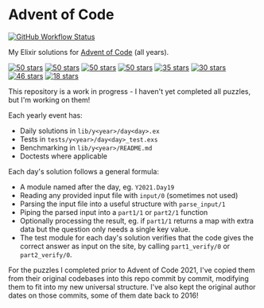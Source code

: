 # Advent of Code

[![GitHub Workflow Status](https://img.shields.io/github/workflow/status/sevenseacat/advent_of_code/Elixir%20CI?style=flat-square)](https://github.com/sevenseacat/advent_of_code/actions/workflows/elixir.yml)

My Elixir solutions for [Advent of Code](https://adventofcode.com/) (all years).

<!-- stars start -->
<a href="./lib/y2015/"><img src="https://img.shields.io/badge/2015-%E2%AD%90%EF%B8%8F_50_stars_%E2%AD%90%EF%B8%8F-brightgreen?style=flat-square" alt="50 stars" /></a>
<a href="./lib/y2016/"><img src="https://img.shields.io/badge/2016-%E2%AD%90%EF%B8%8F_50_stars_%E2%AD%90%EF%B8%8F-brightgreen?style=flat-square" alt="50 stars" /></a>
<a href="./lib/y2017/"><img src="https://img.shields.io/badge/2017-%E2%AD%90%EF%B8%8F_50_stars_%E2%AD%90%EF%B8%8F-brightgreen?style=flat-square" alt="50 stars" /></a>
<a href="./lib/y2018/"><img src="https://img.shields.io/badge/2018-%E2%AD%90%EF%B8%8F_50_stars_%E2%AD%90%EF%B8%8F-brightgreen?style=flat-square" alt="50 stars" /></a>
<a href="./lib/y2019/"><img src="https://img.shields.io/badge/2019-35_stars-yellow?style=flat-square" alt="35 stars" /></a>
<a href="./lib/y2020/"><img src="https://img.shields.io/badge/2020-30_stars-yellow?style=flat-square" alt="30 stars" /></a>
<a href="./lib/y2021/"><img src="https://img.shields.io/badge/2021-46_stars-green?style=flat-square" alt="46 stars" /></a>
<a href="./lib/y2022/"><img src="https://img.shields.io/badge/2022-18_stars-orange?style=flat-square" alt="18 stars" /></a>
<!-- stars end -->

This repository is a work in progress - I haven't yet completed all puzzles, but I'm working on them!

Each yearly event has:

* Daily solutions in `lib/y<year>/day<day>.ex`
* Tests in `tests/y<year>/day<day>_test.exs`
* Benchmarking in `lib/y<year>/README.md`
* Doctests where applicable

Each day's solution follows a general formula:

* A module named after the day, eg. `Y2021.Day19`
* Reading any provided input file with `input/0` (sometimes not used)
* Parsing the input file into a useful structure with `parse_input/1`
* Piping the parsed input into a `part1/1` or `part2/1` function
* Optionally processing the result, eg. if `part1/1` returns a map with extra data but the question only needs a single key value.
* The test module for each day's solution verifies that the code gives the correct answer as input on the site, by calling `part1_verify/0` or `part2_verify/0`.

For the puzzles I completed prior to Advent of Code 2021, I've copied them from their original codebases into this repo commit by commit, modifying them to fit into my new universal structure. I've also kept the original author dates on those commits, some of them date back to 2016!
